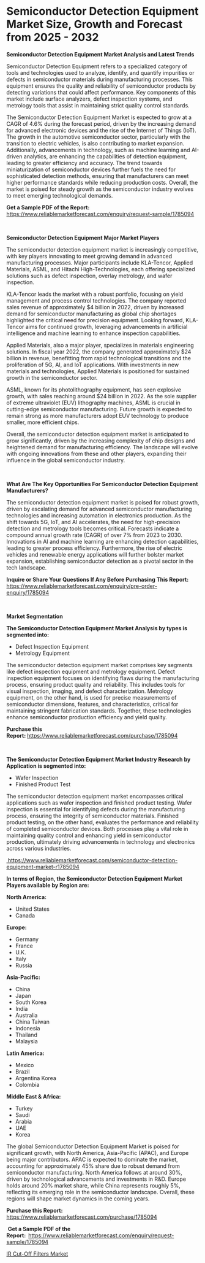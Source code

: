 <p><h1>Semiconductor Detection Equipment Market Size, Growth and Forecast from 2025 - 2032</h1></p><p><strong>Semiconductor Detection Equipment Market Analysis and Latest Trends</strong></p>
<p><p>Semiconductor Detection Equipment refers to a specialized category of tools and technologies used to analyze, identify, and quantify impurities or defects in semiconductor materials during manufacturing processes. This equipment ensures the quality and reliability of semiconductor products by detecting variations that could affect performance. Key components of this market include surface analyzers, defect inspection systems, and metrology tools that assist in maintaining strict quality control standards.</p><p>The Semiconductor Detection Equipment Market is expected to grow at a CAGR of 4.6% during the forecast period, driven by the increasing demand for advanced electronic devices and the rise of the Internet of Things (IoT). The growth in the automotive semiconductor sector, particularly with the transition to electric vehicles, is also contributing to market expansion. Additionally, advancements in technology, such as machine learning and AI-driven analytics, are enhancing the capabilities of detection equipment, leading to greater efficiency and accuracy. The trend towards miniaturization of semiconductor devices further fuels the need for sophisticated detection methods, ensuring that manufacturers can meet higher performance standards while reducing production costs. Overall, the market is poised for steady growth as the semiconductor industry evolves to meet emerging technological demands.</p></p>
<p><strong>Get a Sample PDF of the Report:&nbsp;</strong> <a href="https://www.reliablemarketforecast.com/enquiry/request-sample/1785094?utm_campaign=3203&utm_medium=2&utm_source=Github&utm_content=ia&utm_term=25032025&utm_id=semiconductor-detection-equipment">https://www.reliablemarketforecast.com/enquiry/request-sample/1785094</a></p>
<p>&nbsp;</p>
<p><strong>Semiconductor Detection Equipment Major Market Players</strong></p>
<p><p>The semiconductor detection equipment market is increasingly competitive, with key players innovating to meet growing demand in advanced manufacturing processes. Major participants include KLA-Tencor, Applied Materials, ASML, and Hitachi High-Technologies, each offering specialized solutions such as defect inspection, overlay metrology, and wafer inspection.</p><p>KLA-Tencor leads the market with a robust portfolio, focusing on yield management and process control technologies. The company reported sales revenue of approximately $4 billion in 2022, driven by increased demand for semiconductor manufacturing as global chip shortages highlighted the critical need for precision equipment. Looking forward, KLA-Tencor aims for continued growth, leveraging advancements in artificial intelligence and machine learning to enhance inspection capabilities.</p><p>Applied Materials, also a major player, specializes in materials engineering solutions. In fiscal year 2022, the company generated approximately $24 billion in revenue, benefitting from rapid technological transitions and the proliferation of 5G, AI, and IoT applications. With investments in new materials and technologies, Applied Materials is positioned for sustained growth in the semiconductor sector.</p><p>ASML, known for its photolithography equipment, has seen explosive growth, with sales reaching around $24 billion in 2022. As the sole supplier of extreme ultraviolet (EUV) lithography machines, ASML is crucial in cutting-edge semiconductor manufacturing. Future growth is expected to remain strong as more manufacturers adopt EUV technology to produce smaller, more efficient chips.</p><p>Overall, the semiconductor detection equipment market is anticipated to grow significantly, driven by the increasing complexity of chip designs and heightened demand for manufacturing efficiency. The landscape will evolve with ongoing innovations from these and other players, expanding their influence in the global semiconductor industry.</p></p>
<p>&nbsp;</p>
<p><strong>What Are The Key Opportunities For Semiconductor Detection Equipment Manufacturers?</strong></p>
<p><p>The semiconductor detection equipment market is poised for robust growth, driven by escalating demand for advanced semiconductor manufacturing technologies and increasing automation in electronics production. As the shift towards 5G, IoT, and AI accelerates, the need for high-precision detection and metrology tools becomes critical. Forecasts indicate a compound annual growth rate (CAGR) of over 7% from 2023 to 2030. Innovations in AI and machine learning are enhancing detection capabilities, leading to greater process efficiency. Furthermore, the rise of electric vehicles and renewable energy applications will further bolster market expansion, establishing semiconductor detection as a pivotal sector in the tech landscape.</p></p>
<p><strong>Inquire or Share Your Questions If Any Before Purchasing This Report:</strong> <a href="https://www.reliablemarketforecast.com/enquiry/pre-order-enquiry/1785094?utm_campaign=3203&utm_medium=2&utm_source=Github&utm_content=ia&utm_term=25032025&utm_id=semiconductor-detection-equipment">https://www.reliablemarketforecast.com/enquiry/pre-order-enquiry/1785094</a></p>
<p>&nbsp;</p>
<p><strong>Market Segmentation</strong></p>
<p><strong>The Semiconductor Detection Equipment Market Analysis by types is segmented into:</strong></p>
<p><ul><li>Defect Inspection Equipment</li><li>Metrology Equipment</li></ul></p>
<p><p>The semiconductor detection equipment market comprises key segments like defect inspection equipment and metrology equipment. Defect inspection equipment focuses on identifying flaws during the manufacturing process, ensuring product quality and reliability. This includes tools for visual inspection, imaging, and defect characterization. Metrology equipment, on the other hand, is used for precise measurements of semiconductor dimensions, features, and characteristics, critical for maintaining stringent fabrication standards. Together, these technologies enhance semiconductor production efficiency and yield quality.</p></p>
<p><strong>Purchase this Report:&nbsp;</strong><a href="https://www.reliablemarketforecast.com/purchase/1785094?utm_campaign=3203&utm_medium=2&utm_source=Github&utm_content=ia&utm_term=25032025&utm_id=semiconductor-detection-equipment">https://www.reliablemarketforecast.com/purchase/1785094</a></p>
<p>&nbsp;</p>
<p><strong>The Semiconductor Detection Equipment Market Industry Research by Application is segmented into:</strong></p>
<p><ul><li>Wafer Inspection</li><li>Finished Product Test</li></ul></p>
<p><p>The semiconductor detection equipment market encompasses critical applications such as wafer inspection and finished product testing. Wafer inspection is essential for identifying defects during the manufacturing process, ensuring the integrity of semiconductor materials. Finished product testing, on the other hand, evaluates the performance and reliability of completed semiconductor devices. Both processes play a vital role in maintaining quality control and enhancing yield in semiconductor production, ultimately driving advancements in technology and electronics across various industries.</p></p>
<p><a href="https://www.reliablemarketforecast.com/semiconductor-detection-equipment-market-r1785094?utm_campaign=3203&utm_medium=2&utm_source=Github&utm_content=ia&utm_term=25032025&utm_id=semiconductor-detection-equipment">&nbsp;https://www.reliablemarketforecast.com/semiconductor-detection-equipment-market-r1785094</a></p>
<p><strong>In terms of Region, the Semiconductor Detection Equipment Market Players available by Region are:</strong></p>
<p>
    <p> <strong> North America: </strong>
        <ul>
            <li>United States</li>
            <li>Canada</li>
        </ul>
        </p> 
    <p> <strong> Europe: </strong>
        <ul>
            <li>Germany</li>
            <li>France</li>
            <li>U.K.</li>
            <li>Italy</li>
            <li>Russia</li>
        </ul>
        </p> 
    <p> <strong> Asia-Pacific: </strong>
        <ul>
            <li>China</li>
            <li>Japan</li>
            <li>South Korea</li>
            <li>India</li>
            <li>Australia</li>
            <li>China Taiwan</li>
            <li>Indonesia</li>
            <li>Thailand</li>
            <li>Malaysia</li>
        </ul>
        </p> 
    <p> <strong> Latin America: </strong>
        <ul>
            <li>Mexico</li>
            <li>Brazil</li>
            <li>Argentina Korea</li>
            <li>Colombia</li>
        </ul>
        </p> 
    <p> <strong> Middle East & Africa: </strong>
        <ul>
            <li>Turkey</li>
            <li>Saudi</li>
            <li>Arabia</li>
            <li>UAE</li>
            <li>Korea</li>
        </ul>
    </p>
    </p>
<p><p>The global Semiconductor Detection Equipment Market is poised for significant growth, with North America, Asia-Pacific (APAC), and Europe being major contributors. APAC is expected to dominate the market, accounting for approximately 45% share due to robust demand from semiconductor manufacturing. North America follows at around 30%, driven by technological advancements and investments in R&D. Europe holds around 20% market share, while China represents roughly 5%, reflecting its emerging role in the semiconductor landscape. Overall, these regions will shape market dynamics in the coming years.</p></p>
<p><strong>Purchase this Report: </strong><a href="https://www.reliablemarketforecast.com/purchase/1785094?utm_campaign=3203&utm_medium=2&utm_source=Github&utm_content=ia&utm_term=25032025&utm_id=semiconductor-detection-equipment">https://www.reliablemarketforecast.com/purchase/1785094</a></p>
<p>&nbsp;<strong>Get a Sample PDF of the Report:&nbsp;&nbsp;</strong><a href="https://www.reliablemarketforecast.com/enquiry/request-sample/1785094?utm_campaign=3203&utm_medium=2&utm_source=Github&utm_content=ia&utm_term=25032025&utm_id=semiconductor-detection-equipment">https://www.reliablemarketforecast.com/enquiry/request-sample/1785094</a></p>
<p><strong></strong></p>
<p><p><a href="https://github.com/huelarnzeba29/Market-Research-Report-List-1/blob/main/ir-cut-off-filters-market.md?utm_campaign=3203&utm_medium=2&utm_source=Github&utm_content=ia&utm_term=25032025&utm_id=semiconductor-detection-equipment">IR Cut-Off Filters Market</a></p></p>